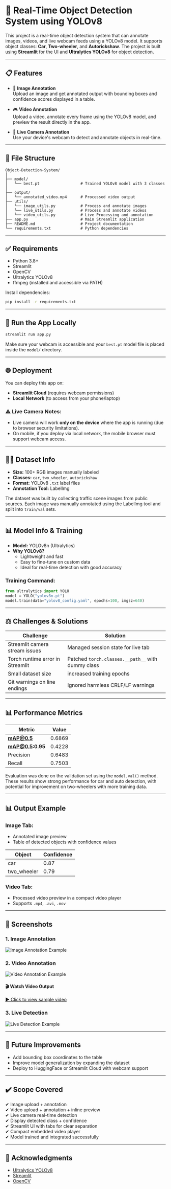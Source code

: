 # 🚦 Real-Time Object Detection System using YOLOv8

This project is a real-time object detection system that can annotate images, videos, and live webcam feeds using a YOLOv8 model. It supports object classes: **Car**, **Two-wheeler**, and **Autorickshaw**. The project is built using **Streamlit** for the UI and **Ultralytics YOLOv8** for object detection.

---

## 📋 Features

- 🎯 **Image Annotation**  
  Upload an image and get annotated output with bounding boxes and confidence scores displayed in a table.

- 🎮 **Video Annotation**  
  Upload a video, annotate every frame using the YOLOv8 model, and preview the result directly in the app.

- 📡 **Live Camera Annotation**  
  Use your device's webcam to detect and annotate objects in real-time.

---

## 📁 File Structure

```
Object-Detection-System/
│
├── model/
│   └── best.pt                  # Trained YOLOv8 model with 3 classes
│
├── output/
│   └── annotated_video.mp4      # Processed video output
├── utils/
│   └── image_utils.py           # Process and annotate images  
│   └── live_utils.py            # Process and annotate videos
│   └── video_utils.py           # Live Processing and annotation
├── app.py                       # Main Streamlit application
├── README.md                    # Project documentation
└── requirements.txt             # Python dependencies
```

---

## ✅ Requirements

- Python 3.8+
- Streamlit
- OpenCV
- Ultralytics YOLOv8
- ffmpeg (installed and accessible via PATH)

Install dependencies:
```bash
pip install -r requirements.txt
```

---

## 🚀 Run the App Locally

```bash
streamlit run app.py
```

Make sure your webcam is accessible and your `best.pt` model file is placed inside the `model/` directory.

---

## 🌐 Deployment

You can deploy this app on:
- **Streamlit Cloud** (requires webcam permissions)
- **Local Network** (to access from your phone/laptop)

### ⚠️ Live Camera Notes:
- Live camera will work **only on the device** where the app is running (due to browser security limitations).
- On mobile, if you deploy via local network, the mobile browser must support webcam access.

---

## 🏋️‍♂️ Dataset Info

- **Size:** 100+ RGB images manually labeled
- **Classes:** `car`, `two_wheeler`, `autorickshaw`
- **Format:** YOLOv8 `.txt` label files
- **Annotation Tool:** LabelImg

The dataset was built by collecting traffic scene images from public sources. Each image was manually annotated using the LabelImg tool and split into `train/val` sets.

---

## 📊 Model Info & Training

- **Model:** YOLOv8n (Ultralytics)
- **Why YOLOv8?**
  - Lightweight and fast
  - Easy to fine-tune on custom data
  - Ideal for real-time detection with good accuracy

### Training Command:
```python
from ultralytics import YOLO
model = YOLO("yolov8n.pt")
model.train(data="yolov8_config.yaml", epochs=100, imgsz=640)
```

---

## ⚖️ Challenges & Solutions

| Challenge | Solution |
|----------|----------|
| Streamlit camera stream issues | Managed session state for live tab |
| Torch runtime error in Streamlit | Patched `torch.classes.__path__` with dummy class |
| Small dataset size | increased training epochs |
| Git warnings on line endings | Ignored harmless CRLF/LF warnings |


---

## 📊 Performance Metrics

| Metric        | Value    |
|---------------|----------|
| **mAP@0.5**      | 0.6869   |
| **mAP@0.5:0.95** | 0.4228   |
| Precision     | 0.6483   |
| Recall        | 0.7503   |

Evaluation was done on the validation set using the `model.val()` method. These results show strong performance for car and auto detection, with potential for improvement on two-wheelers with more training data.

---

## 📊 Output Example

### Image Tab:
- Annotated image preview
- Table of detected objects with confidence values

| Object       | Confidence |
|--------------|------------|
| car          | 0.87       |
| two_wheeler  | 0.79       |

### Video Tab:
- Processed video preview in a compact video player
- Supports `.mp4`, `.avi`, `.mov`

---
## 📸 Screenshots

### 1. Image Annotation  
![Image Annotation Example](data/screenshots/image_annotation_screenshot.png)

### 2. Video Annotation  
![Video Annotation Example](data/screenshots/video%20_annotation_screenshot.png)
#### 🎬 Watch Video Output
[▶️ Click to view sample video](data/screenshots/annotated_video.mp4)

### 3. Live Detection  
![Live Detection Example](data/screenshots/live_cam.png)

---

## 🔧 Future Improvements

- Add bounding box coordinates to the table
- Improve model generalization by expanding the dataset
- Deploy to HuggingFace or Streamlit Cloud with webcam support

---

## ✔️ Scope Covered

✔ Image upload + annotation  
✔ Video upload + annotation + inline preview  
✔ Live camera real-time detection  
✔ Display detected class + confidence  
✔ Streamlit UI with tabs for clear separation  
✔ Compact embedded video player  
✔ Model trained and integrated successfully

---

## 🙏 Acknowledgments

- [Ultralytics YOLOv8](https://docs.ultralytics.com)
- [Streamlit](https://streamlit.io)
- [OpenCV](https://opencv.org)
